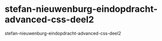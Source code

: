 # stefan-nieuwenburg-eindopdracht-advanced-css-deel2
stefan-nieuwenburg-eindopdracht-advanced-css-deel2
